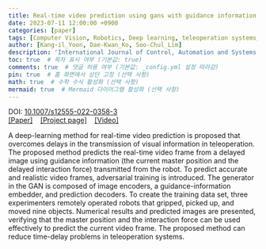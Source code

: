 ```yaml
---
title: Real-time video prediction using gans with guidance information for time-delayed robot teleoperation
date: 2023-07-11 12:00:00 +0900
categories: [paper]
tags: [Computer Vision, Robotics, Deep learning, teleoperation systems, video prediction]     # TAG names should always be lowercase
author: [Kang-il_Yoon, Dae-Kwan_Ko, Soo-Chul_Lim]
description: 'International Journal of Control, Automation and Systems, vol.21, pp.2387–2397, 2023'
toc: true  # 목차 표시 여부 (기본값: true)
comments: true  # 댓글 허용 여부 (기본값: _config.yml 설정 따라감)
pin: true  # 홈 화면에서 상단 고정 (선택 사항)
math: true  # 수학 수식 활성화 (선택 사항)
mermaid: true  # Mermaid 다이어그램 활성화 (선택 사항)
---
```

<!-- International Journal of Control, Automation and Systems, vol.21, pp.2387–2397, 2023<br> -->
DOI: <a href="https://link.springer.com/article/10.1007/s12555-022-0358-3" target="_blank">10.1007/s12555-022-0358-3</a><br>
<a href="https://link.springer.com/article/10.1007/s12555-022-0358-3" target="_blank">[Paper]</a> &nbsp;&nbsp;
<a href="https://link.springer.com/article/10.1007/s12555-022-0358-3" target="_blank">[Project page]</a> &nbsp;&nbsp;
<a href="https://www.youtube.com/watch?v=UgxSEOrBKFo&t=97s&ab_channel=InteractiveRoboticsLab%2CDonggukUniversity" target="_blank">[Video]</a><br>

A deep-learning method for real-time video prediction is proposed that overcomes delays in the transmission of visual information in teleoperation. The proposed method predicts the real-time video frame from a delayed image using guidance information (the current master position and the delayed interaction force) transmitted from the robot. To predict accurate and realistic video frames, adversarial training is introduced. The generator in the GAN is composed of image encoders, a guidance-information embedder, and prediction decoders. To create the training data set, three experimenters remotely operated robots that gripped, picked up, and moved nine objects. Numerical results and predicted images are presented, verifying that the master position and the interaction force can be used effectively to predict the current video frame. The proposed method can reduce time-delay problems in teleoperation systems.